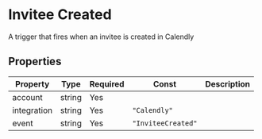 # Invitee Created

A trigger that fires when an invitee is created in Calendly

## Properties

| Property    | Type   | Required | Const              | Description |
| ----------- | ------ | -------- | ------------------ | ----------- |
| account     | string | Yes      |                    |             |
| integration | string | Yes      | `"Calendly"`       |             |
| event       | string | Yes      | `"InviteeCreated"` |             |
